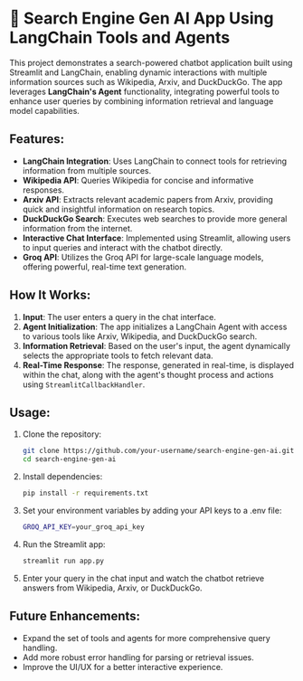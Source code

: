 # 🔎 Search Engine Gen AI App Using LangChain Tools and Agents

This project demonstrates a search-powered chatbot application built using Streamlit and LangChain, enabling dynamic interactions with multiple information sources such as Wikipedia, Arxiv, and DuckDuckGo. The app leverages **LangChain's Agent** functionality, integrating powerful tools to enhance user queries by combining information retrieval and language model capabilities.

## Features:
- **LangChain Integration**: Uses LangChain to connect tools for retrieving information from multiple sources.
- **Wikipedia API**: Queries Wikipedia for concise and informative responses.
- **Arxiv API**: Extracts relevant academic papers from Arxiv, providing quick and insightful information on research topics.
- **DuckDuckGo Search**: Executes web searches to provide more general information from the internet.
- **Interactive Chat Interface**: Implemented using Streamlit, allowing users to input queries and interact with the chatbot directly.
- **Groq API**: Utilizes the Groq API for large-scale language models, offering powerful, real-time text generation.

## How It Works:
1. **Input**: The user enters a query in the chat interface.
2. **Agent Initialization**: The app initializes a LangChain Agent with access to various tools like Arxiv, Wikipedia, and DuckDuckGo search.
3. **Information Retrieval**: Based on the user's input, the agent dynamically selects the appropriate tools to fetch relevant data.
4. **Real-Time Response**: The response, generated in real-time, is displayed within the chat, along with the agent's thought process and actions using `StreamlitCallbackHandler`.

## Usage:
1. Clone the repository:
   ```bash
   git clone https://github.com/your-username/search-engine-gen-ai.git
   cd search-engine-gen-ai
2. Install dependencies:
   ```bash
   pip install -r requirements.txt
3. Set your environment variables by adding your API keys to a .env file:
   ```bash
   GROQ_API_KEY=your_groq_api_key
4. Run the Streamlit app:
   ```bash
   streamlit run app.py
5. Enter your query in the chat input and watch the chatbot retrieve answers from Wikipedia, Arxiv, or DuckDuckGo.

## Future Enhancements:
- Expand the set of tools and agents for more comprehensive query handling.
- Add more robust error handling for parsing or retrieval issues.
- Improve the UI/UX for a better interactive experience.
